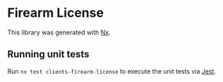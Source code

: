 # Firearm License

This library was generated with [Nx](https://nx.dev).

## Running unit tests

Run `nx test clients-firearm-license` to execute the unit tests via [Jest](https://jestjs.io).
